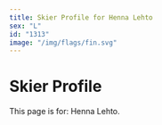 ```yaml
---
title: Skier Profile for Henna Lehto
sex: "L"
id: "1313"
image: "/img/flags/fin.svg" 
---
```


# Skier Profile

This page is for: Henna Lehto.
    